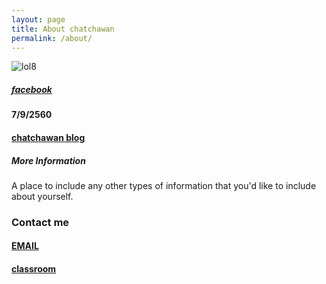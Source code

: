```yaml
---
layout: page
title: About chatchawan
permalink: /about/
---
```

![lol8](https://scontent.fbkk14-1.fna.fbcdn.net/v/t1.0-1/p160x160/17352279_1008507459279624_7801464048836361_n.jpg?oh=2982f342cfbf19b7263ef6367e57dc01&oe=5A4FE533)

##### [facebook](https://www.facebook.com/)
#### 7/9/2560
#### [chatchawan blog](https://chatchawanliew.github.io)
##### More Information

A place to include any other types of information that you'd like to include about yourself.

### Contact me

#### [EMAIL](chatchawan.scs57@ubru.ac.th)
#### [classroom](https://classroom.google.com/c/NjkwOTAxNzI5NVpa)
